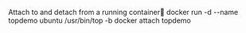 Attach to and detach from a running container🔗
 docker run -d --name topdemo ubuntu /usr/bin/top -b
 docker attach topdemo